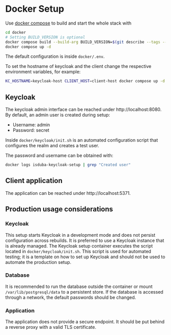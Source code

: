 # Docker Setup
Use [docker compose](https://docs.docker.com/compose/install/) to build and start the whole stack with

```bash
cd docker
# Setting BUILD_VERSION is optional 
docker compose build --build-arg BUILD_VERSION=$(git describe --tags --always)
docker compose up -d
```

The default configuration is inside `docker/.env`.

To set the hostname of keycloak and the client change the respective environment variables, for example:
```bash
KC_HOSTNAME=keycloak-host CLIENT_HOST=client-host docker compose up -d
```

## Keycloak

The keycloak admin interface can be reached under http://localhost:8080.
By default, an admin user is created during setup:

* Username: admin
* Password: secret

Inside `docker/keycloak/init.sh` is an automated configuration script that configures the realm and creates a test user.

The password and username can be obtained with:
```bash
docker logs isduba-keycloak-setup | grep "Created user"
```

## Client application

The application can be reached under http://localhost:5371.

## Production usage considerations
### Keycloak
This setup starts Keycloak in a development mode and does not persist configuration across rebuilds. It is preferred to use a Keycloak instance that is already managed. The Keycloak setup container executes the script located in `docker/keycloak/init.sh`. This script is used for automated testing; it is a template on how to set up Keycloak and should not be used to automate the production setup.
### Database
It is recommended to run the database outside the container or mount `/var/lib/postgresql/data` to a persistent store. If the database is accessed through a network, the default passwords should be changed.
### Application
The application does not provide a secure endpoint. It should be put behind a reverse proxy with a valid TLS certificate.

